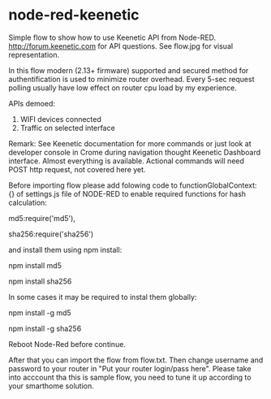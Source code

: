 # node-red-keenetic

Simple flow to show how to use Keenetic API from Node-RED. http://forum.keenetic.com for API questions.
See flow.jpg for visual representation.

In this flow modern (2.13+ firmware) supported and secured method for authentification is used to minimize router overhead. Every 5-sec request polling usually have low effect on router cpu load by my experience. 

APIs demoed:
1) WIFI devices connected
2) Traffic on selected interface

Remark: See Keenetic documentation for more commands or just look at developer console in Crome during navigation thought Keenetic Dashboard interface. Almost everything is available. Actional commands will need POST http request, not covered here yet. 

Before importing flow please add folowing code to 
functionGlobalContext: {} of settings.js file of NODE-RED to enable required functions for hash calculation:

md5:require('md5'),

sha256:require('sha256')

and install them using npm install:

npm install md5

npm install sha256

In some cases it may be required to instal them globally:

npm install -g md5

npm install -g sha256

Reboot Node-Red before continue.

After that you can import the flow from flow.txt. Then change username and password to your router in "Put your router login/pass here".
Please take into acccount tha this is sample flow, you need to tune it up according to your smarthome solution.
